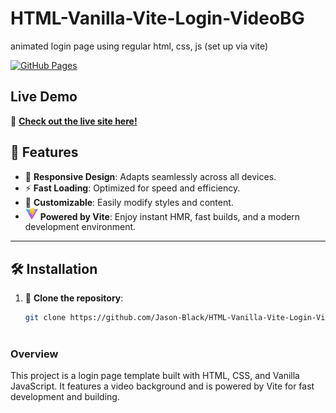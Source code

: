 # HTML-Vanilla-Vite-Login-VideoBG
animated login page using regular html, css, js (set up via vite)

[![GitHub Pages](https://img.shields.io/badge/GitHub-Pages-blue)](https://jason-black.github.io/HTML-Vanilla-Vite-Login-VideoBG/)

## Live Demo

🚀 **[Check out the live site here!](https://jason-black.github.io/HTML-Vanilla-Vite-Login-VideoBG/)**


## 🌟 Features

- 📱 **Responsive Design**: Adapts seamlessly across all devices.
- ⚡ **Fast Loading**: Optimized for speed and efficiency.
- 🎨 **Customizable**: Easily modify styles and content.
- <img src="vitelogo.svg" alt="Vite Logo" width="20"/> **Powered by Vite**: Enjoy instant HMR, fast builds, and a modern development environment.

---


## 🛠️ Installation

1. 🔗 **Clone the repository**:
   ```bash
   git clone https://github.com/Jason-Black/HTML-Vanilla-Vite-Login-VideoBG.git



### Overview

This project is a login page template built with HTML, CSS, and Vanilla JavaScript. It features a video background and is powered by Vite for fast development and building.


